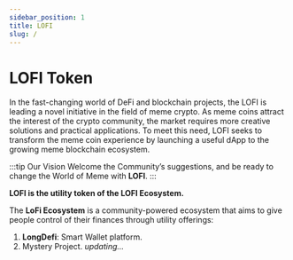 ```yaml
---
sidebar_position: 1
title: LOFI
slug: /
---
```


# LOFI Token

In the fast-changing world of DeFi and blockchain projects, the LOFI is leading a novel initiative in the field of meme crypto. As meme coins attract the interest of the crypto community, the market requires more creative solutions and practical applications. To meet this need, LOFI seeks to transform the meme coin experience by launching a useful dApp to the growing meme blockchain ecosystem.

:::tip Our Vision
Welcome the Community’s suggestions, and be ready to change the World of Meme with **LOFI**.
:::

**LOFI is the utility token of the LOFI Ecosystem.**

The **LoFi Ecosystem** is a community-powered ecosystem that aims to give people control of their finances through utility offerings:

1. **LongDefi**: Smart Wallet platform.
2. Mystery Project. _updating..._
